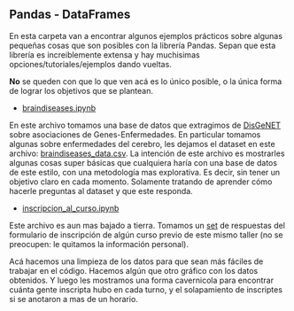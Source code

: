 ## Pandas - DataFrames

En esta carpeta van a encontrar algunos ejemplos prácticos sobre algunas pequeñas cosas
que son posibles con la librería Pandas. Sepan que esta librería es increiblemente extensa
y hay muchisimas opciones/tutoriales/ejemplos dando vueltas.

**No** se queden con que lo que ven acá es lo único posible, o la única forma de lograr los
objetivos que se plantean.


 - [braindiseases.ipynb](braindiseases.ipynb)

 En este archivo tomamos una base de datos que extragimos de [DisGeNET](https://www.disgenet.org/) sobre asociaciones de Genes-Enfermedades.
 En particular tomamos algunas sobre enfermedades del cerebro, les dejamos el dataset en este archivo: [braindiseases_data.csv](braindiseases_data.csv).
 La intención de este archivo es mostrarles algunas cosas super básicas que cualquiera haría con una base de datos de este estilo, con una metodología mas explorativa.
 Es decir, sin tener un objetivo claro en cada momento.
 Solamente tratando de aprender cómo hacerle preguntas al dataset y que este responda.

 - [inscripcion_al_curso.ipynb](inscripcion_al_curso.ipynb)

 Este archivo es aun mas bajado a tierra.
 Tomamos un [set](inscripcion_data.csv) de respuestas del formulario de inscripción de algún curso previo de este mismo taller (no se preocupen: le quitamos la información personal).

 Acá hacemos una limpieza de los datos para que sean más fáciles de trabajar en el código.
 Hacemos algún que otro gráfico con los datos obtenidos.
 Y luego les mostramos una forma cavernicola para encontrar cuánta gente inscripta hubo en cada turno, y el solapamiento de inscriptes si se anotaron a mas de un horario.
